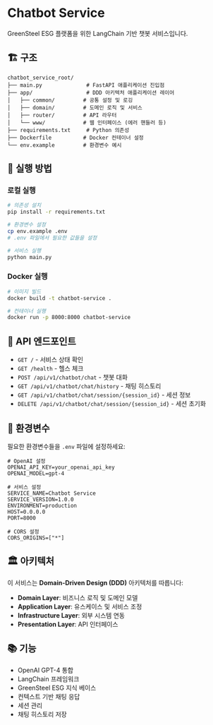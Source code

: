 # Chatbot Service

GreenSteel ESG 플랫폼을 위한 LangChain 기반 챗봇 서비스입니다.

## 🏗️ 구조

```
chatbot_service_root/
├── main.py              # FastAPI 애플리케이션 진입점
├── app/                 # DDD 아키텍처 애플리케이션 레이어
│   ├── common/         # 공통 설정 및 로깅
│   ├── domain/         # 도메인 로직 및 서비스
│   ├── router/         # API 라우터
│   └── www/            # 웹 인터페이스 (에러 핸들러 등)
├── requirements.txt     # Python 의존성
├── Dockerfile          # Docker 컨테이너 설정
└── env.example         # 환경변수 예시
```

## 🚀 실행 방법

### 로컬 실행
```bash
# 의존성 설치
pip install -r requirements.txt

# 환경변수 설정
cp env.example .env
# .env 파일에서 필요한 값들을 설정

# 서비스 실행
python main.py
```

### Docker 실행
```bash
# 이미지 빌드
docker build -t chatbot-service .

# 컨테이너 실행
docker run -p 8000:8000 chatbot-service
```

## 📡 API 엔드포인트

- `GET /` - 서비스 상태 확인
- `GET /health` - 헬스 체크
- `POST /api/v1/chatbot/chat` - 챗봇 대화
- `GET /api/v1/chatbot/chat/history` - 채팅 히스토리
- `GET /api/v1/chatbot/chat/session/{session_id}` - 세션 정보
- `DELETE /api/v1/chatbot/chat/session/{session_id}` - 세션 초기화

## 🔧 환경변수

필요한 환경변수들을 `.env` 파일에 설정하세요:

```env
# OpenAI 설정
OPENAI_API_KEY=your_openai_api_key
OPENAI_MODEL=gpt-4

# 서비스 설정
SERVICE_NAME=Chatbot Service
SERVICE_VERSION=1.0.0
ENVIRONMENT=production
HOST=0.0.0.0
PORT=8000

# CORS 설정
CORS_ORIGINS=["*"]
```

## 🏛️ 아키텍처

이 서비스는 **Domain-Driven Design (DDD)** 아키텍처를 따릅니다:

- **Domain Layer**: 비즈니스 로직 및 도메인 모델
- **Application Layer**: 유스케이스 및 서비스 조정
- **Infrastructure Layer**: 외부 시스템 연동
- **Presentation Layer**: API 인터페이스

## 📚 기능

- OpenAI GPT-4 통합
- LangChain 프레임워크
- GreenSteel ESG 지식 베이스
- 컨텍스트 기반 채팅 응답
- 세션 관리
- 채팅 히스토리 저장
